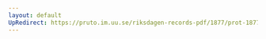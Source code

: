 ```yaml
---
layout: default
UpRedirect: https://pruto.im.uu.se/riksdagen-records-pdf/1877/prot-1877--ak--004/prot-1877--ak--004_003.pdf
---
```

